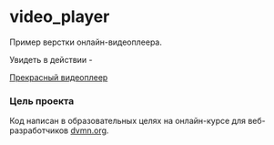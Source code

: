 # video_player

Пример верстки онлайн-видеоплеера.


Увидеть в действии - 

[Прекрасный видеоплеер](https://theegid.github.io/video_player/video_player/index.html)



### Цель проекта

Код написан в образовательных целях на онлайн-курсе для веб-разработчиков [dvmn.org](https://dvmn.org/).
